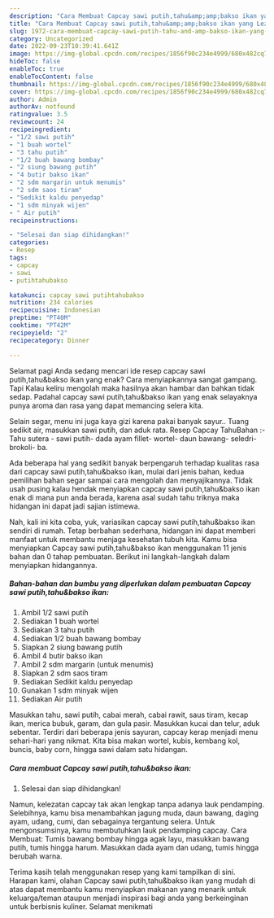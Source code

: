 ```yaml
---
description: "Cara Membuat Capcay sawi putih,tahu&amp;amp;bakso ikan yang Lezat"
title: "Cara Membuat Capcay sawi putih,tahu&amp;amp;bakso ikan yang Lezat"
slug: 1972-cara-membuat-capcay-sawi-putih-tahu-and-amp-bakso-ikan-yang-lezat
category: Uncategorized
date: 2022-09-23T10:39:41.641Z
image: https://img-global.cpcdn.com/recipes/1856f90c234e4999/680x482cq70/capcay-sawi-putihtahubakso-ikan-foto-resep-utama.jpg
hideToc: false
enableToc: true
enableTocContent: false
thumbnail: https://img-global.cpcdn.com/recipes/1856f90c234e4999/680x482cq70/capcay-sawi-putihtahubakso-ikan-foto-resep-utama.jpg
cover: https://img-global.cpcdn.com/recipes/1856f90c234e4999/680x482cq70/capcay-sawi-putihtahubakso-ikan-foto-resep-utama.jpg
author: Admin
authorAv: notfound
ratingvalue: 3.5
reviewcount: 24
recipeingredient:
- "1/2 sawi putih"
- "1 buah wortel"
- "3 tahu putih"
- "1/2 buah bawang bombay"
- "2 siung bawang putih"
- "4 butir bakso ikan"
- "2 sdm margarin untuk menumis"
- "2 sdm saos tiram"
- "Sedikit kaldu penyedap"
- "1 sdm minyak wijen"
- " Air putih"
recipeinstructions:

- "Selesai dan siap dihidangkan!"
categories:
- Resep
tags:
- capcay
- sawi
- putihtahubakso

katakunci: capcay sawi putihtahubakso 
nutrition: 234 calories
recipecuisine: Indonesian
preptime: "PT40M"
cooktime: "PT42M"
recipeyield: "2"
recipecategory: Dinner

---
```



Selamat pagi Anda sedang mencari ide resep capcay sawi putih,tahu&amp;bakso ikan yang enak? Cara menyiapkannya sangat gampang. Tapi Kalau keliru mengolah maka hasilnya akan hambar dan bahkan tidak sedap. Padahal capcay sawi putih,tahu&amp;bakso ikan yang enak selayaknya punya aroma dan rasa yang dapat memancing selera kita.


Selain segar, menu ini juga kaya gizi karena pakai banyak sayur.. Tuang sedikit air, masukkan sawi putih, dan aduk rata. Resep Capcay TahuBahan :- Tahu sutera - sawi putih- dada ayam fillet- wortel- daun bawang- seledri- brokoli- ba.

Ada beberapa hal yang sedikit banyak berpengaruh terhadap kualitas rasa dari capcay sawi putih,tahu&amp;bakso ikan, mulai dari jenis bahan, kedua pemilihan bahan segar sampai cara mengolah dan menyajikannya. Tidak usah pusing kalau hendak menyiapkan capcay sawi putih,tahu&amp;bakso ikan enak di mana pun anda berada, karena asal sudah tahu triknya maka hidangan ini dapat jadi sajian istimewa.


Nah, kali ini kita coba, yuk, variasikan capcay sawi putih,tahu&amp;bakso ikan sendiri di rumah. Tetap berbahan sederhana, hidangan ini dapat memberi manfaat untuk membantu menjaga kesehatan tubuh kita. Kamu bisa menyiapkan Capcay sawi putih,tahu&amp;bakso ikan menggunakan 11 jenis bahan dan 0 tahap pembuatan. Berikut ini langkah-langkah dalam menyiapkan hidangannya.

<!--inarticleads1-->

##### Bahan-bahan dan bumbu yang diperlukan dalam pembuatan Capcay sawi putih,tahu&amp;bakso ikan:

1. Ambil 1/2 sawi putih
1. Sediakan 1 buah wortel
1. Sediakan 3 tahu putih
1. Sediakan 1/2 buah bawang bombay
1. Siapkan 2 siung bawang putih
1. Ambil 4 butir bakso ikan
1. Ambil 2 sdm margarin (untuk menumis)
1. Siapkan 2 sdm saos tiram
1. Sediakan Sedikit kaldu penyedap
1. Gunakan 1 sdm minyak wijen
1. Sediakan  Air putih


Masukkan tahu, sawi putih, cabai merah, cabai rawit, saus tiram, kecap ikan, merica bubuk, garam, dan gula pasir. Masukkan kucai dan telur, aduk sebentar. Terdiri dari beberapa jenis sayuran, capcay kerap menjadi menu sehari-hari yang nikmat. Kita bisa makan wortel, kubis, kembang kol, buncis, baby corn, hingga sawi dalam satu hidangan. 

<!--inarticleads2-->

##### Cara membuat Capcay sawi putih,tahu&amp;bakso ikan:


1. Selesai dan siap dihidangkan!

Namun, kelezatan capcay tak akan lengkap tanpa adanya lauk pendamping. Selebihnya, kamu bisa menambahkan jagung muda, daun bawang, daging ayam, udang, cumi, dan sebagainya tergantung selera. Untuk mengonsumsinya, kamu membutuhkan lauk pendamping capcay. Cara Membuat: Tumis bawang bombay hingga agak layu, masukkan bawang putih, tumis hingga harum. Masukkan dada ayam dan udang, tumis hingga berubah warna. 

Terima kasih telah menggunakan resep yang kami tampilkan di sini. Harapan kami, olahan Capcay sawi putih,tahu&amp;bakso ikan yang mudah di atas dapat membantu kamu menyiapkan makanan yang menarik untuk keluarga/teman ataupun menjadi inspirasi bagi anda yang berkeinginan untuk berbisnis kuliner. Selamat menikmati
